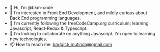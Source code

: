 - 👋 Hi, I’m @bkm-code
- 👀 I’m interested in Front End Development, and mildly curious about Back End programming languages.
- 🌱 I’m currently following the freeCodeCamp.org curriculum; learning Javascript, React-Redux & Typescript.
- 💞️ I’m looking to collaborate on anything Javascript. I'm open to learning new technologies.
- 📫 How to reach me: bridgit.k.mutinda@gmail.com

<!---
bkm-code/bkm-code is a ✨ special ✨ repository because its `README.md` (this file) appears on your GitHub profile.
You can click the Preview link to take a look at your changes.
--->
